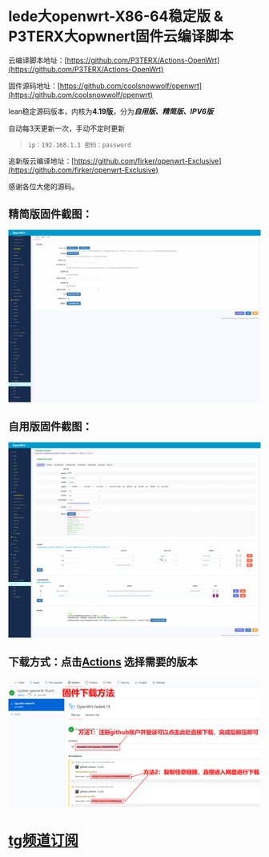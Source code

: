 # lede大openwrt-X86-64稳定版 & P3TERX大opwnert固件云编译脚本

云编译脚本地址：[https://github.com/P3TERX/Actions-OpenWrt](https://github.com/P3TERX/Actions-OpenWrt)

固件源码地址：[https://github.com/coolsnowwolf/openwrt](https://github.com/coolsnowwolf/openwrt)

lean稳定源码版本，内核为**4.19版**，分为***自用版、精简版、IPV6版***

自动每3天更新一次，手动不定时更新

> `ip：192.168.1.1 密码：password`

追新版云编译地址：[https://github.com/firker/openwrt-Exclusive](https://github.com/firker/openwrt-Exclusive)

感谢各位大佬的源码。
## 精简版固件截图：
![avatar](boc/a.png)
## 自用版固件截图：
![avatar](boc/b.png)
## 下载方式：点击[Actions](https://github.com/firkerword/openwrt-stable-version/actions)  选择需要的版本
![avatar](boc/c.png)

# [tg频道订阅](https://t.me/zhinengchaoshenzhe)



